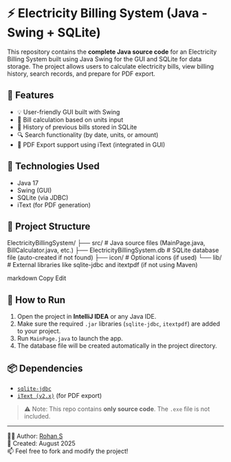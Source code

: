 # ⚡ Electricity Billing System (Java - Swing + SQLite)

This repository contains the **complete Java source code** for an Electricity Billing System built using Java Swing for the GUI and SQLite for data storage. The project allows users to calculate electricity bills, view billing history, search records, and prepare for PDF export.

## 📌 Features
- 💡 User-friendly GUI built with Swing
- 🔢 Bill calculation based on units input
- 🧾 History of previous bills stored in SQLite
- 🔍 Search functionality (by date, units, or amount)
- 📄 PDF Export support using iText (integrated in GUI)

## 🧰 Technologies Used
- Java 17
- Swing (GUI)
- SQLite (via JDBC)
- iText (for PDF generation)

## 📁 Project Structure
ElectricityBillingSystem/
├── src/ # Java source files (MainPage.java, BillCalculator.java, etc.)
├── ElectricityBillingSystem.db # SQLite database file (auto-created if not found)
├── icon/ # Optional icons (if used)
└── lib/ # External libraries like sqlite-jdbc and itextpdf (if not using Maven)

markdown
Copy
Edit

## 🚀 How to Run
1. Open the project in **IntelliJ IDEA** or any Java IDE.
2. Make sure the required `.jar` libraries (`sqlite-jdbc`, `itextpdf`) are added to your project.
3. Run `MainPage.java` to launch the app.
4. The database file will be created automatically in the project directory.

## 📦 Dependencies
- [`sqlite-jdbc`](https://github.com/xerial/sqlite-jdbc)
- [`iText (v2.x)`](https://github.com/itext/itextpdf) (for PDF export)

> ⚠️ Note: This repo contains **only source code**. The `.exe` file is not included.

---

👨‍💻 Author: [Rohan S](#)  
📅 Created: August 2025  
📫 Feel free to fork and modify the project!
